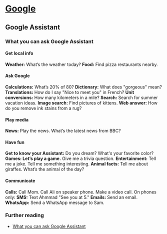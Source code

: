 # [Google](../docs/index.md)

## Google Assistant

### What you can ask Google Assistant

#### Get local info

**Weather:** What’s the weather today?
**Food:** Find pizza restaurants nearby.

#### Ask Google

**Calculations:** What’s 20% of 80?
**Dictionary:** What does "gorgeous" mean?
**Translations:** How do I say "Nice to meet you" in French?
**Unit conversions:** How many kilometers in a mile?
**Search:** Search for summer vacation ideas.
**Image search:** Find pictures of kittens.
**Web answer:** How do you remove ink stains from a rug?

#### Play media

**News:** Play the news. What’s the latest news from BBC?

#### Have fun

**Get to know your Assistant:** Do you dream? What's your favorite color?
**Games: Let’s play a game.** Give me a trivia question.
**Entertainment:** Tell me a joke. Tell me something interesting.
**Animal facts:** Tell me about giraffes. What’s the animal of the day?

#### Communicate

**Calls:** Call Mom. Call Ali on speaker phone. Make a video call.
On phones only:
**SMS:** Text Ahmmad "See you at 5."
**Emails:** Send an email.
**WhatsApp:** Send a WhatsApp message to Sam.

### Further reading

- [What you can ask Google Assistant](https://support.google.com/assistant/answer/7172842?hl=en)
